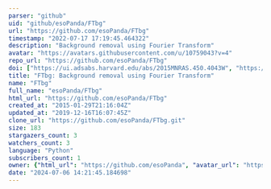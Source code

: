 ```yaml
---
parser: "github"
uid: "github/esoPanda/FTbg"
url: "https://github.com/esoPanda/FTbg"
timestamp: "2022-07-17 17:19:45.464322"
description: "Background removal using Fourier Transform"
avatar: "https://avatars.githubusercontent.com/u/10759043?v=4"
repo_url: "https://github.com/esoPanda/FTbg"
doi: ["https://ui.adsabs.harvard.edu/abs/2015MNRAS.450.4043W", "https://ui.adsabs.harvard.edu/abs/2017ascl.soft11003W/abstract"]
title: "FTbg: Background removal using Fourier Transform"
name: "FTbg"
full_name: "esoPanda/FTbg"
html_url: "https://github.com/esoPanda/FTbg"
created_at: "2015-01-29T21:16:04Z"
updated_at: "2019-12-16T16:07:45Z"
clone_url: "https://github.com/esoPanda/FTbg.git"
size: 183
stargazers_count: 3
watchers_count: 3
language: "Python"
subscribers_count: 1
owner: {"html_url": "https://github.com/esoPanda", "avatar_url": "https://avatars.githubusercontent.com/u/10759043?v=4", "login": "esoPanda", "type": "User"}
date: "2024-07-06 14:21:45.184698"
---
```

